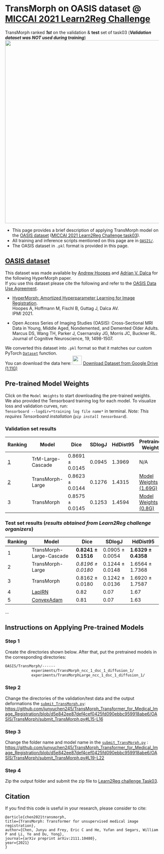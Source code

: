 # TransMorph on OASIS dataset @ [MICCAI 2021 Learn2Reg Challenge](https://learn2reg.grand-challenge.org/evaluation/task-3-validation/leaderboard/)

TransMorph ranked ***1st*** on the validation & **test** set of task03 (***Validation dataset was NOT used during training***)
<img src="https://github.com/junyuchen245/TransMorph_Transformer_for_Medical_Image_Registration/blob/main/example_imgs/L2R_task03_TransMorphLargeCas.jpg" width="600"/>

- This page provides a brief description of applying TransMorph model on the [OASIS dataset](https://github.com/adalca/medical-datasets/blob/master/neurite-oasis.md) ([MICCAI 2021 Learn2Reg Challenge task03](https://learn2reg.grand-challenge.org/evaluation/task-3-validation/leaderboard/)).
- All training and inference scripts mentioned on this page are in [`OASIS/`](https://github.com/junyuchen245/TransMorph_Transformer_for_Medical_Image_Registration/tree/main/OASIS).
- The OASIS dataset in `.pkl` format is provided in this page.

## [OASIS dataset](https://github.com/adalca/medical-datasets/blob/master/neurite-oasis.md)
This dataset was made available by [Andrew Hoopes](https://www.nmr.mgh.harvard.edu/user/3935749) and [Adrian V. Dalca](http://www.mit.edu/~adalca/) for the following HyperMorph paper.  
If you use this dataset please cite the following and refer to the [OASIS Data Use Agreement](http://oasis-brains.org/#access).

 - [HyperMorph: Amortized Hyperparameter Learning for Image Registration](https://arxiv.org/abs/2101.01035).  
   Hoopes A, Hoffmann M, Fischl B, Guttag J, Dalca AV.   
   IPMI 2021.

 - Open Access Series of Imaging Studies (OASIS): Cross-Sectional MRI Data in Young, Middle Aged, Nondemented, and Demented Older Adults.  
    Marcus DS, Wang TH, Parker J, Csernansky JG, Morris JC, Buckner RL.  
    Journal of Cognitive Neuroscience, 19, 1498-1507.

We converted this dataset into `.pkl` format so that it matches our custom PyTorch [`Dataset`](https://github.com/junyuchen245/TransMorph_Transformer_for_Medical_Image_Registration/blob/main/OASIS/TransMorph/data/datasets.py) function.\
You can download the data here: [<img src="https://github.com/junyuchen245/junyuchen245.github.io/blob/master/images/down_arrow.gif" width="30px">](https://drive.google.com/uc?export=download&id=1b7_nHrzPepzm4Mkm1uWDlTZamEmxs4MB)
[Download Dataset from Google Drive (1.11G)](https://drive.google.com/uc?export=download&id=1b7_nHrzPepzm4Mkm1uWDlTZamEmxs4MB)

## Pre-trained Model Weights
Click on the `Model Weights` to start downloading the pre-trained weights.\
We also provided the Tensorboard training log for each model. To visualize loss and validation curves, run: \
```Tensorboard --logdir=*training log file name*``` in terminal. *Note: This requires Tensorboard installation (`pip install tensorboard`).*

### Validation set results
|Ranking|Model|Dice|SDlogJ|HdDist95|Pretrained Weights|Tensorboard Log|
|---|---|---|---|---|---|---|
|[1](https://learn2reg.grand-challenge.org/evaluation/task-3-validation/leaderboard/)|TrM-Large-Cascade|0.8691 ± 0.0145|0.0945|1.3969|N/A| N/A|
|[2](https://learn2reg.grand-challenge.org/evaluation/task-3-validation/leaderboard/)|TransMorph-Large|0.8623 ± 0.0144|0.1276|1.4315|[Model Weights (1.69G)](https://drive.google.com/uc?export=download&id=10CnukM9Li5Bh8X5rP_OvfkDio8Mgxj77)| [Tensorboard Training Log (1.52G)](https://drive.google.com/uc?export=download&id=197glDrMjiyhE1AMV3-YKzwlO2CS1UmCC)|
|3|TransMorph|0.8575 ± 0.0145|0.1253|1.4594|[Model Weights (0.8G)](https://drive.google.com/uc?export=download&id=1FRDmfDreHBsvuYdCeUwauU80CWGsiUb7)| [Tensorboard Training Log (1.52G)](https://drive.google.com/uc?export=download&id=16CF85KNIXOHc27uG4l34dWjfWW8aost-)|

### Test set results (*results obtained from Learn2Reg challenge organizers*)
|Ranking|Model|Dice|SDlogJ|HdDist95|
|---|---|---|---|---|
|1|TransMorph-Large-Cascade|**0.8241 ± 0.1516**|0.0905 ± 0.0054|**1.6329 ± 0.4358**|
|2|TransMorph-Large|*0.8196 ± 0.0180*|0.1244 ± 0.0148|1.6564 ± 1.7368|
|3|TransMorph|0.8162 ± 0.0180| 0.1242 ± 0.0136|1.6920 ± 1.7587|
|4|[LapIRN](https://github.com/cwmok/LapIRN)|0.82| 0.07 |1.67|
|5|[ConvexAdam](https://github.com/multimodallearning/convexAdam)|0.81| 0.07 |1.63|
...


## Instructions on Applying Pre-trained Models
### Step 1
Create the directories shown below. After that, put the pretrained models in the corresponding directories:
```bash
OASIS/TransMorph/------
            experiments/TransMorph_ncc_1_dsc_1_diffusion_1/
            experiments/TransMorphLarge_ncc_1_dsc_1_diffusion_1/
```
### Step 2
Change the directories of the validation/test data and the output deformations the [`submit_TransMorph.py`](https://github.com/junyuchen245/TransMorph_Transformer_for_Medical_Image_Registration/blob/main/OASIS/TransMorph/submit_TransMorph.py):
https://github.com/junyuchen245/TransMorph_Transformer_for_Medical_Image_Registration/blob/d5e842ee87def4cef0425fd090ebbc959918abe6/OASIS/TransMorph/submit_TransMorph.py#L15-L16

### Step 3
Change the folder name and model name in the [`submit_TransMorph.py`](https://github.com/junyuchen245/TransMorph_Transformer_for_Medical_Image_Registration/blob/main/OASIS/TransMorph/submit_TransMorph.py) :
https://github.com/junyuchen245/TransMorph_Transformer_for_Medical_Image_Registration/blob/d5e842ee87def4cef0425fd090ebbc959918abe6/OASIS/TransMorph/submit_TransMorph.py#L19-L22

### Step 4
Zip the output folder and submit the zip file to [Learn2Reg challenge Task03](https://learn2reg.grand-challenge.org/evaluation/task-3-validation/submissions/create/).

## Citation
If you find this code is useful in your research, please consider to cite:
    
    @article{chen2021transmorph,
    title={TransMorph: Transformer for unsupervised medical image registration},
    author={Chen, Junyu and Frey, Eric C and He, Yufan and Segars, William P and Li, Ye and Du, Yong},
    journal={arXiv preprint arXiv:2111.10480},
    year={2021}
    }
